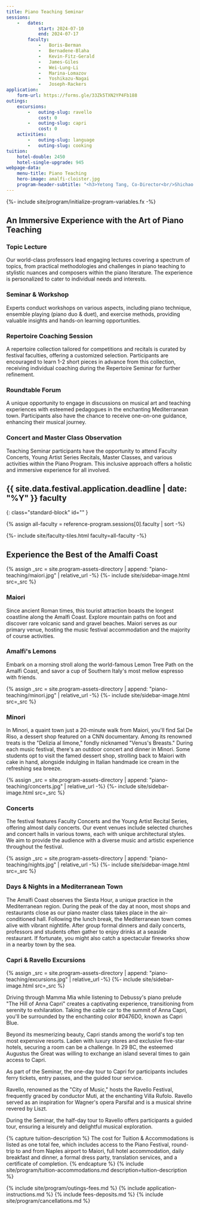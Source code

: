 ```yaml
---
title: Piano Teaching Seminar
sessions:
    -   dates:
            start: 2024-07-10
            end: 2024-07-17
        faculty:
            -   Boris-Berman
            -   Bernadene-Blaha
            -   Kevin-Fitz-Gerald
            -   James-Giles
            -   Wei-Lung-Li
            -   Marina-Lomazov
            -   Yoshikazu-Nagai
            -   Joseph-Rackers
application:
    form-url: https://forms.gle/33Zk5TXN2YP4Fb188
outings:
    excursions:
        -   outing-slug: ravello
            cost: 0
        -   outing-slug: capri
            cost: 0
    activities:
        -   outing-slug: language
        -   outing-slug: cooking
tuition:
    hotel-double: 2450
    hotel-single-upgrade: 945
webpage-data:
    menu-title: Piano Teaching
    hero-image: amalfi-cloister.jpg
    program-header-subtitle: "<h3>Yetong Tang, Co-Director<br/>Shichao Zhang, Co-Director</h3>"
---
```

{%- include site/program/initialize-program-variables.fx -%}

<section class="standard-block" markdown="1">

## An Immersive Experience with the Art of Piano Teaching

### Topic Lecture

Our world-class professors lead engaging lectures covering a spectrum of topics, from practical methodologies and challenges in piano teaching to stylistic nuances and composers within the piano literature. The experience is personalized to cater to individual needs and interests.

### Seminar & Workshop

Experts conduct workshops on various aspects, including piano technique, ensemble playing (piano duo & duet), and exercise methods, providing valuable insights and hands-on learning opportunities.

### Repertoire Coaching Session

A repertoire collection tailored for competitions and recitals is curated by festival faculties, offering a customized selection. Participants are encouraged to learn 1-2 short pieces in advance from this collection, receiving individual coaching during the Repertoire Seminar for further refinement.

### Roundtable Forum

A unique opportunity to engage in discussions on musical art and teaching experiences with esteemed pedagogues in the enchanting Mediterranean town. Participants also have the chance to receive one-on-one guidance, enhancing their musical journey.

### Concert and Master Class Observation

Teaching Seminar participants have the opportunity to attend Faculty Concerts, Young Artist Series Recitals, Master Classes, and various activities within the Piano Program. This inclusive approach offers a holistic and immersive experience for all involved.
</section>

<section id="faculty" markdown="1">

## {{ site.data.festival.application.deadline | date: "%Y" }} faculty
{: class="standard-block" id="" }

{% assign all-faculty = reference-program.sessions[0].faculty | sort -%}
<div class="standard-block tiles front-of-brochure">
{%- include site/faculty-tiles.html faculty=all-faculty -%}
</div>
</section>

<section class="standard-block" markdown="1">

## Experience the Best of the Amalfi Coast

{% assign _src = site.program-assets-directory | append: "piano-teaching/maiori.jpg" | relative_url -%}
{%- include site/sidebar-image.html src=_src %}

### Maiori

Since ancient Roman times, this tourist attraction boasts the longest coastline along the Amalfi Coast. Explore mountain paths on foot and discover rare volcanic sand and gravel beaches. Maiori serves as our primary venue, hosting the music festival accommodation and the majority of course activities.

### Amalfi's Lemons

Embark on a morning stroll along the world-famous Lemon Tree Path on the Amalfi Coast, and savor a cup of Southern Italy's most mellow espresso with friends.

{% assign _src = site.program-assets-directory | append: "piano-teaching/minori.jpg" | relative_url -%}
{%- include site/sidebar-image.html src=_src %}

### Minori

In Minori, a quaint town just a 20-minute walk from Maiori, you'll find Sal De Riso, a dessert shop featured on a CNN documentary. Among its renowned treats is the "Delizia al limone," fondly nicknamed "Venus's Breasts." During each music festival, there's an outdoor concert and dinner in Minori. Some students opt to visit the famed dessert shop, strolling back to Maiori with cake in hand, alongside indulging in Italian handmade ice cream in the refreshing sea breeze.

{% assign _src = site.program-assets-directory | append: "piano-teaching/concerts.jpg" | relative_url -%}
{%- include site/sidebar-image.html src=_src %}

### Concerts

The festival features Faculty Concerts and the Young Artist Recital Series, offering almost daily concerts. Our event venues include selected churches and concert halls in various towns, each with unique architectural styles. We aim to provide the audience with a diverse music and artistic experience throughout the festival.

{% assign _src = site.program-assets-directory | append: "piano-teaching/nights.jpg" | relative_url -%}
{%- include site/sidebar-image.html src=_src %}

### Days & Nights in a Mediterranean Town

The Amalfi Coast observes the Siesta Hour, a unique practice in the Mediterranean region. During the peak of the day at noon, most shops and restaurants close as our piano master class takes place in the air-conditioned hall. Following the lunch break, the Mediterranean town comes alive with vibrant nightlife. After group formal dinners and daily concerts, professors and students often gather to enjoy drinks at a seaside restaurant. If fortunate, you might also catch a spectacular fireworks show in a nearby town by the sea.

### Capri & Ravello Excursions

{% assign _src = site.program-assets-directory | append: "piano-teaching/excursions.jpg" | relative_url -%}
{%- include site/sidebar-image.html src=_src %}

Driving through Mamma Mia while listening to Debussy's piano prelude "The Hill of Anna Capri" creates a captivating experience, transitioning from serenity to exhilaration. Taking the cable car to the summit of Anna Capri, you'll be surrounded by the enchanting color #0476D0, known as Capri Blue.

Beyond its mesmerizing beauty, Capri stands among the world's top ten most expensive resorts. Laden with luxury stores and exclusive five-star hotels, securing a room can be a challenge. In 29 BC, the esteemed Augustus the Great was willing to exchange an island several times to gain access to Capri.

As part of the Seminar, the one-day tour to Capri for participants includes ferry tickets, entry passes, and the guided tour service.

Ravello, renowned as the "City of Music," hosts the Ravello Festival, frequently graced by conductor Muti, at the enchanting Villa Rufolo. Ravello served as an inspiration for Wagner's opera Parsifal and is a musical shrine revered by Liszt.

During the Seminar, the half-day tour to Ravello offers participants a guided tour, ensuring a leisurely and delightful musical exploration.

{% capture tuition-description %}
The cost for Tuition & Accommodations is listed as one total fee, which includes access to the Piano Festival, round-trip to and from Naples airport to Maiori, full hotel accommodation, daily breakfast and dinner, a formal dress party, translation services, and a certificate of completion.
{% endcapture %}
{% include site/program/tuition-accommodations.md description=tuition-description %}

{% include site/program/outings-fees.md %}
{% include application-instructions.md %}
{% include fees-deposits.md %}
{% include site/program/cancellations.md %}
</section>